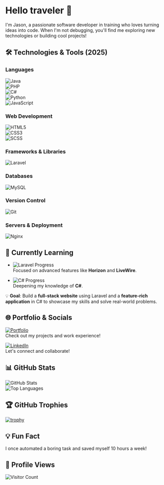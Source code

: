 # Hello traveler 👋  
I'm Jason, a passionate software developer in training who loves turning ideas into code. When I'm not debugging, you'll find me exploring new technologies or building cool projects!

## 🛠️ Technologies & Tools (2025)  
### **Languages**  
![Java](https://img.shields.io/badge/Java-2%2B%20years-orange)  
![PHP](https://img.shields.io/badge/PHP-1%2B%20year-777BB4)  
![C#](https://img.shields.io/badge/C%23-1%2B%20year-239120)  
![Python](https://img.shields.io/badge/Python-1%2B%20year-3776AB)  
![JavaScript](https://img.shields.io/badge/JavaScript-2%2B%20years-F7DF1E)  
### **Web Development**  
![HTML5](https://img.shields.io/badge/HTML5-2%2B%20years-E34F26)  
![CSS3](https://img.shields.io/badge/CSS3-2%2B%20years-1572B6)  
![SCSS](https://img.shields.io/badge/SCSS-1%2B%20year-CC6699)  
### **Frameworks & Libraries**  
![Laravel](https://img.shields.io/badge/Laravel-1%2B%20year-FF2D20)  
### **Databases**  
![MySQL](https://img.shields.io/badge/MySQL-2%2B%20years-4479A1)  
### **Version Control**  
![Git](https://img.shields.io/badge/Git-2%2B%20years-F05032)  
### **Servers & Deployment**  
![Nginx](https://img.shields.io/badge/Nginx-1%2B%20year-009639)  

## 🌱 Currently Learning  
- ![Laravel Progress](https://img.shields.io/badge/Laravel-65%25-FF2D20?style=flat&logo=laravel&logoColor=white)  
  Focused on advanced features like **Horizon** and **LiveWire**.  

- ![C# Progress](https://img.shields.io/badge/C%23-55%25-239120?style=flat&logo=c-sharp&logoColor=white)  
  Deepening my knowledge of **C#**.  

💡 **Goal**: Build a **full-stack website** using Laravel and a **feature-rich application** in C# to showcase my skills and solve real-world problems.  

## 🌐 Portfolio & Socials  

[![Portfolio](https://img.shields.io/badge/Portfolio-grapjeje.nl-%2300A98F?style=for-the-badge&logo=google-chrome&logoColor=white)](https://grapjeje.nl/)  
Check out my projects and work experience!

[![LinkedIn](https://img.shields.io/badge/LinkedIn-Jason%20van%20Loon-%230A66C2?style=for-the-badge&logo=linkedin&logoColor=white)](https://www.linkedin.com/in/jason-van-loon/)  
Let's connect and collaborate!

## 📊 GitHub Stats  

![GitHub Stats](https://github-readme-stats.vercel.app/api?username=grapjeje&show_icons=true&theme=nord)  
![Top Languages](https://github-readme-stats.vercel.app/api/top-langs/?username=grapjeje&layout=compact&theme=nord)  

## 🏆 GitHub Trophies  

[![trophy](https://github-profile-trophy.vercel.app/?username=grapjeje&theme=nord&column=7)](https://github.com/ryo-ma/github-profile-trophy)  

## 💡 Fun Fact
I once automated a boring task and saved myself 10 hours a week!

## 👀 Profile Views
![Visitor Count](https://komarev.com/ghpvc/?username=grapjeje&color=blue&style=flat)  
